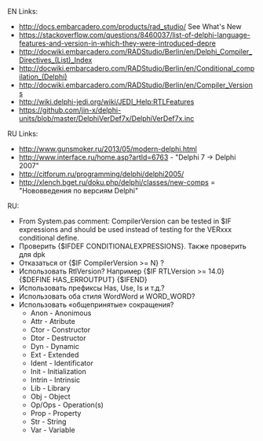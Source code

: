 EN Links:
- http://docs.embarcadero.com/products/rad_studio/ See What's New
- https://stackoverflow.com/questions/8460037/list-of-delphi-language-features-and-version-in-which-they-were-introduced-depre
- http://docwiki.embarcadero.com/RADStudio/Berlin/en/Delphi_Compiler_Directives_(List)_Index
- http://docwiki.embarcadero.com/RADStudio/Berlin/en/Conditional_compilation_(Delphi)
- http://docwiki.embarcadero.com/RADStudio/Berlin/en/Compiler_Versions
- http://wiki.delphi-jedi.org/wiki/JEDI_Help:RTLFeatures
- https://github.com/jin-x/delphi-units/blob/master/DelphiVerDef7x/DelphiVerDef7x.inc

RU Links:
- http://www.gunsmoker.ru/2013/05/modern-delphi.html
- http://www.interface.ru/home.asp?artId=6763  -  "Delphi 7 -> Delphi 2007"
- http://citforum.ru/programming/delphi/delphi2005/
- http://xlench.bget.ru/doku.php/delphi/classes/new-comps = "Нововведения по версиям Delphi"

RU:
- From System.pas comment: CompilerVersion can be tested in $IF expressions and should be used instead of testing for the VERxxx conditional define.
- Проверить {$IFDEF CONDITIONALEXPRESSIONS}. Также проверить для dpk
- Отказаться от {$IF CompilerVersion >= N} ?
- Использовать RtlVersion? Например {$IF RTLVersion >= 14.0} {$DEFINE HAS_ERROUTPUT} {$IFEND} 
- Использовать префиксы Has, Use, Is и т.д.?
- Использовать оба стиля WordWord и WORD_WORD?
- Использовать «общепринятые» сокращения?
  - Anon - Anonimous
  - Attr - Atribute
  - Ctor - Constructor
  - Dtor - Destructor
  - Dyn - Dynamic
  - Ext - Extended
  - Ident - Identificator
  - Init - Initialization
  - Intrin - Intrinsic
  - Lib - Library
  - Obj - Object
  - Op/Ops - Operation(s)
  - Prop - Property
  - Str - String
  - Var - Variable
